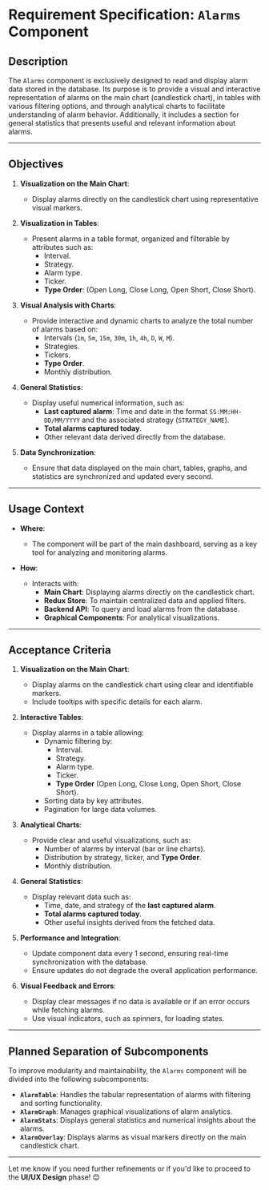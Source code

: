 # Requirement Specification: `Alarms` Component

## **Description**
The `Alarms` component is exclusively designed to read and display alarm data stored in the database. Its purpose is to provide a visual and interactive representation of alarms on the main chart (candlestick chart), in tables with various filtering options, and through analytical charts to facilitate understanding of alarm behavior. Additionally, it includes a section for general statistics that presents useful and relevant information about alarms.

---

## **Objectives**
1. **Visualization on the Main Chart**:
   - Display alarms directly on the candlestick chart using representative visual markers.

2. **Visualization in Tables**:
   - Present alarms in a table format, organized and filterable by attributes such as:
     - Interval.
     - Strategy.
     - Alarm type.
     - Ticker.
     - **Type Order**: (Open Long, Close Long, Open Short, Close Short).

3. **Visual Analysis with Charts**:
   - Provide interactive and dynamic charts to analyze the total number of alarms based on:
     - Intervals (`1m`, `5m`, `15m`, `30m`, `1h`, `4h`, `D`, `W`, `M`).
     - Strategies.
     - Tickers.
     - **Type Order**.
     - Monthly distribution.

4. **General Statistics**:
   - Display useful numerical information, such as:
     - **Last captured alarm**: Time and date in the format `SS:MM:HH-DD/MM/YYYY` and the associated strategy (`STRATEGY_NAME`).
     - **Total alarms captured today**.
     - Other relevant data derived directly from the database.

5. **Data Synchronization**:
   - Ensure that data displayed on the main chart, tables, graphs, and statistics are synchronized and updated every second.

---

## **Usage Context**
- **Where**:
   - The component will be part of the main dashboard, serving as a key tool for analyzing and monitoring alarms.

- **How**:
   - Interacts with:
     - **Main Chart**: Displaying alarms directly on the candlestick chart.
     - **Redux Store**: To maintain centralized data and applied filters.
     - **Backend API**: To query and load alarms from the database.
     - **Graphical Components**: For analytical visualizations.

---

## **Acceptance Criteria**
1. **Visualization on the Main Chart**:
   - Display alarms on the candlestick chart using clear and identifiable markers.
   - Include tooltips with specific details for each alarm.

2. **Interactive Tables**:
   - Display alarms in a table allowing:
     - Dynamic filtering by:
       - Interval.
       - Strategy.
       - Alarm type.
       - Ticker.
       - **Type Order** (Open Long, Close Long, Open Short, Close Short).
     - Sorting data by key attributes.
     - Pagination for large data volumes.

3. **Analytical Charts**:
   - Provide clear and useful visualizations, such as:
     - Number of alarms by interval (bar or line charts).
     - Distribution by strategy, ticker, and **Type Order**.
     - Monthly distribution.

4. **General Statistics**:
   - Display relevant data such as:
     - Time, date, and strategy of the **last captured alarm**.
     - **Total alarms captured today**.
     - Other useful insights derived from the fetched data.

5. **Performance and Integration**:
   - Update component data every 1 second, ensuring real-time synchronization with the database.
   - Ensure updates do not degrade the overall application performance.

6. **Visual Feedback and Errors**:
   - Display clear messages if no data is available or if an error occurs while fetching alarms.
   - Use visual indicators, such as spinners, for loading states.

---

## **Planned Separation of Subcomponents**
To improve modularity and maintainability, the `Alarms` component will be divided into the following subcomponents:
- **`AlarmTable`**: Handles the tabular representation of alarms with filtering and sorting functionality.
- **`AlarmGraph`**: Manages graphical visualizations of alarm analytics.
- **`AlarmStats`**: Displays general statistics and numerical insights about the alarms.
- **`AlarmOverlay`**: Displays alarms as visual markers directly on the main candlestick chart.

---

Let me know if you need further refinements or if you'd like to proceed to the **UI/UX Design** phase! 😊
